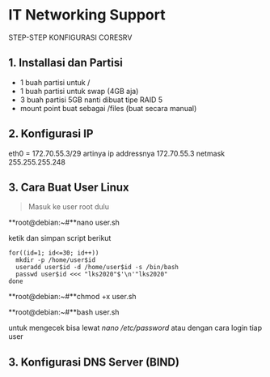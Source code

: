 # IT Networking Support

STEP-STEP KONFIGURASI CORESRV

## 1. Installasi dan Partisi
- 1 buah partisi untuk /
- 1 buah partisi untuk swap (4GB aja)
- 3 buah partisi 5GB nanti dibuat tipe RAID 5
- mount point buat sebagai /files (buat secara manual)

## 2. Konfigurasi IP
eth0 = 172.70.55.3/29
artinya
ip addressnya 172.70.55.3
netmask 255.255.255.248

## 3. Cara Buat User Linux
> Masuk ke user root dulu

**root@debian:~#**nano user.sh

ketik dan simpan script berikut
```
for((id=1; id<=30; id++))
  mkdir -p /home/user$id
  useradd user$id -d /home/user$id -s /bin/bash
  passwd user$id <<< "lks2020"$'\n'"lks2020"
done
```
**root@debian:~#**chmod +x user.sh

**root@debian:~#**bash user.sh

untuk mengecek bisa lewat *nano /etc/password* atau dengan cara login tiap user

## 3. Konfigurasi DNS Server (BIND)
